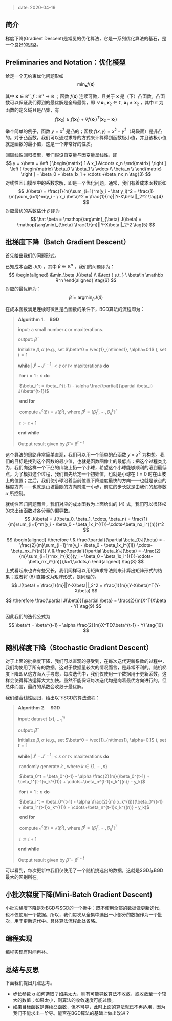 
> date: 2020-04-19




## 简介

梯度下降(Gradient Descent)是常见的优化算法，它是一系列优化算法的基石，是一个良好的思路。

<!--more-->

## Preliminaries and Notation：优化模型

给定一个无约束优化问题形如
$$
\min_\mathbf{x} f(\mathbf{x})
\tag{1}
$$

其中 $\mathbf{x} \in \mathbb R^n, f:\mathbb R^{n} \rightarrow \mathbb R$ ；函数 $f(\mathbf{x})$ 连续可微，且关于 $\mathbf x$ 是（下）凸函数。凸函数可以保证我们得到的最优解是全局最优，即 $\forall \mathbf{x}_1, \mathbf{x}_2 \in \mathbb C, \ \mathbf{x}_1 \neq \mathbf{x}_2$ ，其中 $\mathbb C$ 为函数的定义域且是凸集，有
$$
f(\mathbf{x}_2) \geq f(\mathbf{x}_1) + \nabla f(\mathbf{x}_1)^T(\mathbf{x}_2 - \mathbf{x}_1)
\tag{2}
$$

举个简单的例子，函数 $y = x^2$ 是凸的；函数 $f(x, y) = x^2 - y^2$（马鞍面）是非凸的。对于凸函数，我们可以通过求导的方式来计算得到函数极小值，并且该极小值就是函数的最小值，这是一个非常好的性质。



回顾线性回归模型，我们假设自变量与因变量呈线性，即
$$
y = x\beta = \left [
\begin{matrix}
1 & x_1 &\cdots x_n
\end{matrix}
\right ]
\left [
\begin{matrix}
\beta_0 \\
\beta_1 \\
\vdots \\
\beta_n \\
\end{matrix}
\right ] = \beta_0 + \beta_1x_1 + \cdots +\beta_nx_n
\tag{3}
$$
对线性回归模型中的系数求解，即是一个优化问题。通常，我们有着成本函数形如
$$
J(\beta) = \frac{1}{m}\sum_{i=1}^m(y_i - \hat y_i)^2 = \frac{1}{m}\sum_{i=1}^m(y_i - \ x_i \beta)^2 = \frac{1}{m}||Y-X\beta||_2^2
\tag{4}
$$
对应最优的系数估计 $\beta$ 即为
$$
\hat \beta = \mathop{\arg\min}_{\beta} J(\beta) = \mathop{\arg\min}_{\beta} \frac{1}{m}||Y-X\beta||_2^2
\tag{5}
$$
## 批梯度下降（Batch Gradient Descent）

首先给出我们的问题形式。

已知成本函数 $J(\beta)$ ，其中 $\beta \in \mathbb R^{n}$ ，我们的问题即为：
$$
\begin{aligned}
&\min_\beta J(\beta) \\
&\text { s.t. } \ \beta\in \mathbb R^n
\end{aligned}
\tag{6}
$$
对应的最优解为：
$$
\hat \beta = \mathop{\arg\min}_\beta J(\beta) \tag{7}
$$


在成本函数满足连续可微且是凸函数的条件下，BGD算法的流程即为：

> $\mathbf{Algorithm \ 1. \ \ \ \ BGD}$ 
>
> input: a small number $\epsilon$ or maxiterations.
>
> output: $\hat \beta$
>
> Initialize $\beta, \alpha$ (e.g., set $\beta^0 = \vec{1}_{n\times1}, \alpha=0.1$ ), set $t=1$ 
>
> **while** $\left|J^{t}-J^{t-1}\right|<\varepsilon$ or $t<$ maxiterations **do**
>
> ​    **for** $i = 1:n$ **do**
>
> ​        $\beta_i^t = \beta_i^{t-1} - \alpha \frac{\partial}{\partial \beta_i} J(\beta^{t-1})$
>
> ​    **end for**
>
> ​    compute $J^t(\beta) = J(\beta^t),$ where $\beta^t = [\beta_1^t, \cdots, \beta_n^t]^T$
>
> ​	$t:=t+1$
>
> **end while**
>
> Output result given by $\hat \beta = \beta^{t-1}$

这个算法的思路非常简单直观，我们可以用一个简单的凸函数 $y = x^2$ 为构想。我们的目标是找到这个函数的最小值，也就是函数图像上的最低点；把这个过程类比为，我们向这样一个下凸的山坡上扔一个小球，希望这个小球能够顺利的滚到最低点。为了模拟这个过程，我们首先给定一个初始值，也就是小球在 $t = 0$ 时在山坡上的位置；之后，我们使小球沿着当前位置下降速度最快的方向——也就是该点的梯度方向——也就是山坡最陡的方向前进一小步，前进的步长就是由我们的超参数 $\alpha$ 所控制。

就线性回归问题而言，我们对应的成本函数为上面给出的 $(4)$ 式，我们可以很轻松的求出该函数对各分量的偏导数。
$$
J(\beta) = J(\beta_0, \beta_1, \cdots, \beta_n) = \frac{1}{m}\sum_{i=1}^m(y_i - \beta_0 - \beta_1x_i^{(1)}-\cdots-\beta_nx_i^{(n)})^2 
$$

$$
\begin{aligned}
\therefore \ & \frac{\partial}{\partial \beta_0}J(\beta) = -\frac{2}{m}\sum_{i=1}^m(y_i - \beta_0 - \beta_1x_i^{(1)}-\cdots-\beta_nx_i^{(n)}) \\ 
& \frac{\partial}{\partial \beta_k}J(\beta) = -\frac{2}{m}\sum_{i=1}^mx_i^{(k)}(y_i - \beta_0 - \beta_1x_i^{(1)}-\cdots-\beta_nx_i^{(n)}),k=1,\cdots,n
\end{aligned}
\tag{8}
$$
上式看起来也许有些冗长，我们同样可以用矩阵求导法则来计算出矩阵形式的结果；或者将 $(8)$ 直接改为矩阵形式，是同理的。
$$
J(\beta) = \frac{1}{m}||Y-X\beta||_2^2 = \frac{1}{m}(Y-X\beta)^T(Y-X\beta)
$$

$$
\therefore \frac{\partial J(\beta)}{\partial \beta} = \frac{2}{m}X^T(X\beta - Y)
\tag{9}
$$

因此我们的迭代公式为
$$
\beta^t = \beta^{t-1} - \alpha \frac{2}{m}X^T(X\beta^{t-1} - Y)
\tag{10}
$$

## 随机梯度下降（Stochastic Gradient Descent）

对于上面的批梯度下降，我们可以直观的感受到，在每次迭代更新系数的过程中，我们均使用了所有的数据。这对于数据量较大的情况而言，是非常不利的。随机梯度下降即从这方面入手考虑，每次迭代中，我们仅使用一个数据用于更新系数，这样会使得算法运算大大加快。虽然不能保证每次迭代均是向着最优方向进行的，但总体而言，最终的系数会收敛于最优解。

我们结合线性回归，给出以下SGD的算法流程：

> $\mathbf{Algorithm \ 2. \ \ \ \ SGD}$ 
>
> input: dataset $\{x\}_{i=1}^m$
>
> output: $\hat \beta$
>
> Initialize $\beta, \alpha$ (e.g., set $\beta^0 = \vec{1}_{n\times1}, \alpha=0.1$ ), set $t=1$ 
>
> **while** $\left|J^{t}-J^{t-1}\right|<\varepsilon$ or $t<$ maxiterations **do**
>
> ​	randomly generate $k$ , where $k \in \{1, \cdots, n\}$
>
> ​	$\beta_0^t = \beta_0^{t-1} - \alpha \frac{2}{m}(\beta_0^{t-1} + \beta_1^{t-1}x_k^{(1)} + \cdots+\beta_n^{t-1}x_k^{(n)} - y_k)$
>
> ​    **for** $i = 1:n$ **do**
>
> ​        $\beta_i^t = \beta_0^{t-1} - \alpha \frac{2}{m} x_k^{(i)}(\beta_0^{t-1} + \beta_1^{t-1}x_k^{(1)} + \cdots+\beta_n^{t-1}x_k^{(n)} - y_k)$
>
> ​    **end for**
>
> ​    compute $J^t(\beta) = J(\beta^t),$ where $\beta^t = [\beta_1^t, \cdots, \beta_n^t]^T$
>
> ​	$t:=t+1$
>
> **end while**
>
> Output result given by $\hat \beta = \beta^{t-1}$

可以看到，每次更新中我们仅使用了一个随机挑选出的数据，这就是SGD与BGD最大的区别所在。

## 小批次梯度下降(Mini-Batch Gradient Descent)

小批次梯度下降是对BGD与SGD的一个折中：既不使用全部的数据做更新迭代，也不仅使用一个数据。所以，我们每次从全集中选出一小部分的数据作为一个批次，用于更新迭代中。具体算法流程此处省略。

## 编程实现

编程实现有时间再补。

## 总结与反思

下面我们提出几点思考。

- 步长参数 $\alpha$ 如何选取？如果太大，则有可能导致算法不收敛，或收敛至一个较大的数值；如果太小，则算法的收敛速度可能过慢。
- 如果目标函数是连续凸函数，但不可导，此时上面的算法就已不再适用，因为我们不能求出一阶导。能否在BGD算法的基础上做出改进？









